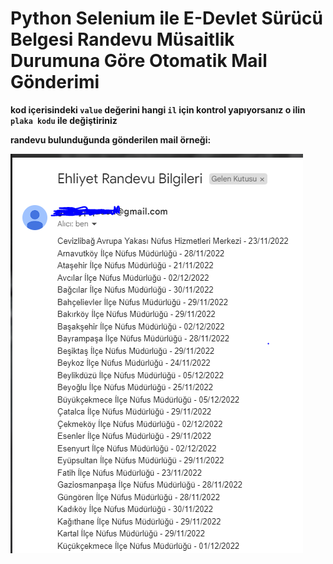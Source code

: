 # Python Selenium ile E-Devlet Sürücü Belgesi Randevu Müsaitlik Durumuna Göre Otomatik Mail Gönderimi

**kod içerisindeki `value` değerini hangi `il` için kontrol yapıyorsanız o ilin `plaka kodu` ile değiştiriniz**

**randevu bulunduğunda gönderilen mail örneği:**

![mail ornegi](edevleetttt.PNG)

